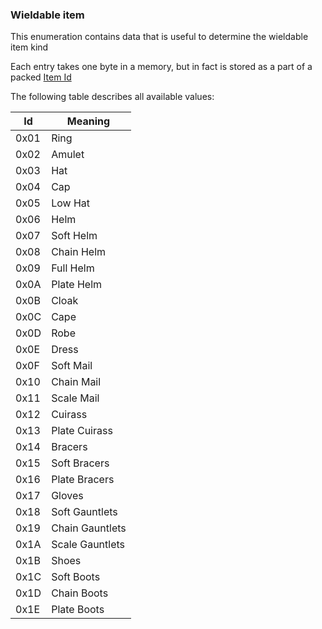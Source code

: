 ### Wieldable item

This enumeration contains data that is useful to determine the wieldable item kind

Each entry takes one byte in a memory, but in fact is stored as a part of a packed [Item Id](../../ALMFormat/ItemIdMeaning.md)

The following table describes all available values:

Id | Meaning
----|---------
0x01 | Ring
0x02 | Amulet
0x03 | Hat
0x04 | Cap
0x05 | Low Hat
0x06 | Helm
0x07 | Soft Helm
0x08 | Chain Helm
0x09 | Full Helm
0x0A | Plate Helm
0x0B | Cloak
0x0C | Cape
0x0D | Robe
0x0E | Dress
0x0F | Soft Mail
0x10 | Chain Mail
0x11 | Scale Mail
0x12 | Cuirass
0x13 | Plate Cuirass
0x14 | Bracers
0x15 | Soft Bracers
0x16 | Plate Bracers
0x17 | Gloves
0x18 | Soft Gauntlets
0x19 | Chain Gauntlets
0x1A | Scale Gauntlets
0x1B | Shoes
0x1C | Soft Boots
0x1D | Chain Boots
0x1E | Plate Boots
